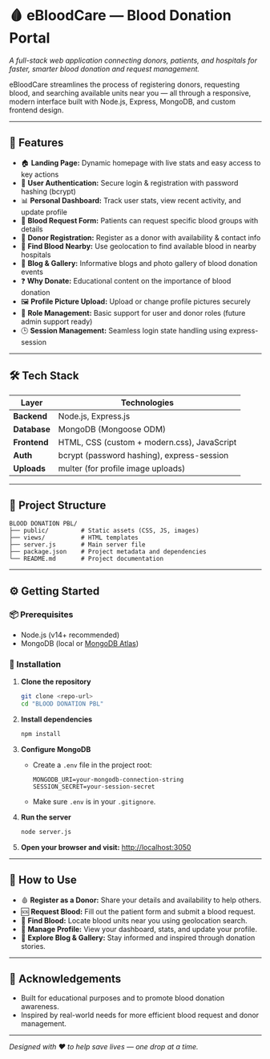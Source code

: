 # 🩸 eBloodCare — Blood Donation Portal

*A full-stack web application connecting donors, patients, and hospitals for faster, smarter blood donation and request management.*

eBloodCare streamlines the process of registering donors, requesting blood, and searching available units near you — all through a responsive, modern interface built with Node.js, Express, MongoDB, and custom frontend design.

---

## 🚀 Features

- 🏠 **Landing Page:** Dynamic homepage with live stats and easy access to key actions  
- 🔐 **User Authentication:** Secure login & registration with password hashing (bcrypt)  
- 📊 **Personal Dashboard:** Track user stats, view recent activity, and update profile  
- 📝 **Blood Request Form:** Patients can request specific blood groups with details  
- 💉 **Donor Registration:** Register as a donor with availability & contact info  
- 📍 **Find Blood Nearby:** Use geolocation to find available blood in nearby hospitals  
- 📰 **Blog & Gallery:** Informative blogs and photo gallery of blood donation events  
- ❓ **Why Donate:** Educational content on the importance of blood donation  
- 🖼️ **Profile Picture Upload:** Upload or change profile pictures securely  
- 👤 **Role Management:** Basic support for user and donor roles (future admin support ready)  
- 🕒 **Session Management:** Seamless login state handling using express-session  

---

## 🛠️ Tech Stack

| Layer       | Technologies                                |
|-------------|---------------------------------------------|
| **Backend** | Node.js, Express.js                         |
| **Database**| MongoDB (Mongoose ODM)                      |
| **Frontend**| HTML, CSS (custom + modern.css), JavaScript |
| **Auth**    | bcrypt (password hashing), express-session  |
| **Uploads** | multer (for profile image uploads)          |

---

## 📁 Project Structure

```text
BLOOD DONATION PBL/
├── public/         # Static assets (CSS, JS, images)
├── views/          # HTML templates
├── server.js       # Main server file
├── package.json    # Project metadata and dependencies
└── README.md       # Project documentation
```

---

## ⚙️ Getting Started

### 📦 Prerequisites
- Node.js (v14+ recommended)
- MongoDB (local or [MongoDB Atlas](https://www.mongodb.com/cloud/atlas))

### 🧪 Installation

1. **Clone the repository**
   ```sh
   git clone <repo-url>
   cd "BLOOD DONATION PBL"
   ```

2. **Install dependencies**
   ```sh
   npm install
   ```

3. **Configure MongoDB**
   - Create a `.env` file in the project root:
     ```
     MONGODB_URI=your-mongodb-connection-string
     SESSION_SECRET=your-session-secret
     ```
   - Make sure `.env` is in your `.gitignore`.

4. **Run the server**
   ```sh
   node server.js
   ```

5. **Open your browser and visit:**
   [http://localhost:3050](http://localhost:3050)

---

## 🔎 How to Use

- 🩸 **Register as a Donor:** Share your details and availability to help others.
- 🆘 **Request Blood:** Fill out the patient form and submit a blood request.
- 🧭 **Find Blood:** Locate blood units near you using geolocation search.
- 📂 **Manage Profile:** View your dashboard, stats, and update your profile.
- 📰 **Explore Blog & Gallery:** Stay informed and inspired through donation stories.

---

## 🙌 Acknowledgements

- Built for educational purposes and to promote blood donation awareness.
- Inspired by real-world needs for more efficient blood request and donor management.

---

*Designed with ❤️ to help save lives — one drop at a time.*